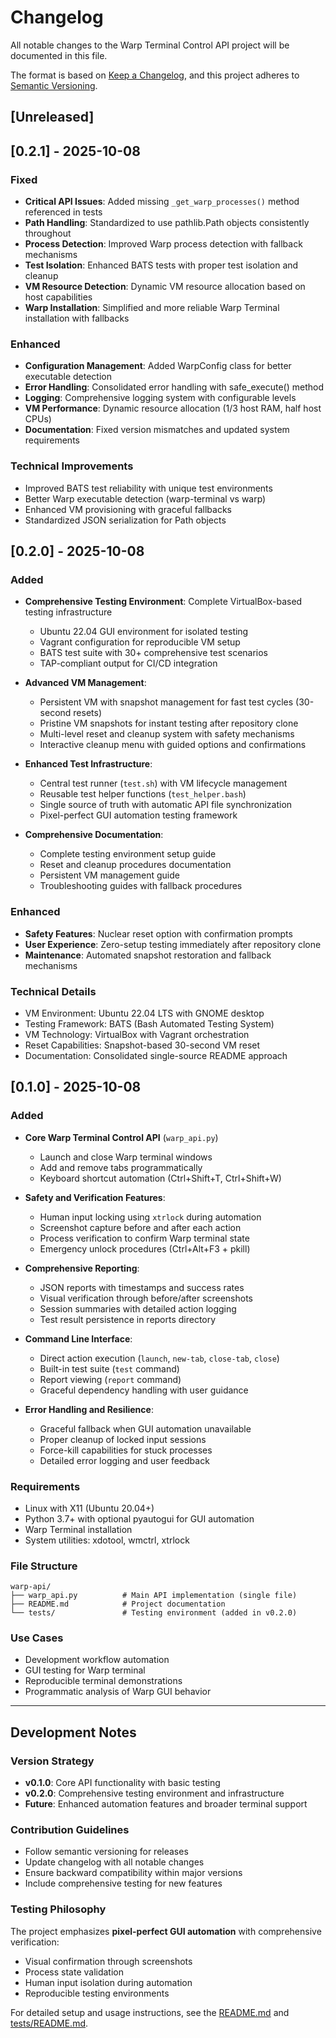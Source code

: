 # Changelog

All notable changes to the Warp Terminal Control API project will be documented in this file.

The format is based on [Keep a Changelog](https://keepachangelog.com/en/1.0.0/),
and this project adheres to [Semantic Versioning](https://semver.org/spec/v2.0.0.html).

## [Unreleased]

## [0.2.1] - 2025-10-08

### Fixed
- **Critical API Issues**: Added missing `_get_warp_processes()` method referenced in tests
- **Path Handling**: Standardized to use pathlib.Path objects consistently throughout
- **Process Detection**: Improved Warp process detection with fallback mechanisms
- **Test Isolation**: Enhanced BATS tests with proper test isolation and cleanup
- **VM Resource Detection**: Dynamic VM resource allocation based on host capabilities
- **Warp Installation**: Simplified and more reliable Warp Terminal installation with fallbacks

### Enhanced
- **Configuration Management**: Added WarpConfig class for better executable detection
- **Error Handling**: Consolidated error handling with safe_execute() method
- **Logging**: Comprehensive logging system with configurable levels
- **VM Performance**: Dynamic resource allocation (1/3 host RAM, half host CPUs)
- **Documentation**: Fixed version mismatches and updated system requirements

### Technical Improvements
- Improved BATS test reliability with unique test environments
- Better Warp executable detection (warp-terminal vs warp)
- Enhanced VM provisioning with graceful fallbacks
- Standardized JSON serialization for Path objects

## [0.2.0] - 2025-10-08

### Added
- **Comprehensive Testing Environment**: Complete VirtualBox-based testing infrastructure
  - Ubuntu 22.04 GUI environment for isolated testing
  - Vagrant configuration for reproducible VM setup
  - BATS test suite with 30+ comprehensive test scenarios
  - TAP-compliant output for CI/CD integration

- **Advanced VM Management**:
  - Persistent VM with snapshot management for fast test cycles (30-second resets)
  - Pristine VM snapshots for instant testing after repository clone
  - Multi-level reset and cleanup system with safety mechanisms
  - Interactive cleanup menu with guided options and confirmations

- **Enhanced Test Infrastructure**:
  - Central test runner (`test.sh`) with VM lifecycle management
  - Reusable test helper functions (`test_helper.bash`)
  - Single source of truth with automatic API file synchronization
  - Pixel-perfect GUI automation testing framework

- **Comprehensive Documentation**:
  - Complete testing environment setup guide
  - Reset and cleanup procedures documentation
  - Persistent VM management guide
  - Troubleshooting guides with fallback procedures

### Enhanced
- **Safety Features**: Nuclear reset option with confirmation prompts
- **User Experience**: Zero-setup testing immediately after repository clone
- **Maintenance**: Automated snapshot restoration and fallback mechanisms

### Technical Details
- VM Environment: Ubuntu 22.04 LTS with GNOME desktop
- Testing Framework: BATS (Bash Automated Testing System)
- VM Technology: VirtualBox with Vagrant orchestration
- Reset Capabilities: Snapshot-based 30-second VM reset
- Documentation: Consolidated single-source README approach

## [0.1.0] - 2025-10-08

### Added
- **Core Warp Terminal Control API** (`warp_api.py`)
  - Launch and close Warp terminal windows
  - Add and remove tabs programmatically
  - Keyboard shortcut automation (Ctrl+Shift+T, Ctrl+Shift+W)

- **Safety and Verification Features**:
  - Human input locking using `xtrlock` during automation
  - Screenshot capture before and after each action
  - Process verification to confirm Warp terminal state
  - Emergency unlock procedures (Ctrl+Alt+F3 + pkill)

- **Comprehensive Reporting**:
  - JSON reports with timestamps and success rates
  - Visual verification through before/after screenshots  
  - Session summaries with detailed action logging
  - Test result persistence in reports directory

- **Command Line Interface**:
  - Direct action execution (`launch`, `new-tab`, `close-tab`, `close`)
  - Built-in test suite (`test` command)
  - Report viewing (`report` command)
  - Graceful dependency handling with user guidance

- **Error Handling and Resilience**:
  - Graceful fallback when GUI automation unavailable
  - Proper cleanup of locked input sessions
  - Force-kill capabilities for stuck processes
  - Detailed error logging and user feedback

### Requirements
- Linux with X11 (Ubuntu 20.04+)
- Python 3.7+ with optional pyautogui for GUI automation
- Warp Terminal installation
- System utilities: xdotool, wmctrl, xtrlock

### File Structure
```
warp-api/
├── warp_api.py          # Main API implementation (single file)
├── README.md            # Project documentation
└── tests/               # Testing environment (added in v0.2.0)
```

### Use Cases
- Development workflow automation
- GUI testing for Warp terminal
- Reproducible terminal demonstrations  
- Programmatic analysis of Warp GUI behavior

---

## Development Notes

### Version Strategy
- **v0.1.0**: Core API functionality with basic testing
- **v0.2.0**: Comprehensive testing environment and infrastructure
- **Future**: Enhanced automation features and broader terminal support

### Contribution Guidelines
- Follow semantic versioning for releases
- Update changelog with all notable changes
- Ensure backward compatibility within major versions
- Include comprehensive testing for new features

### Testing Philosophy
The project emphasizes **pixel-perfect GUI automation** with comprehensive verification:
- Visual confirmation through screenshots
- Process state validation
- Human input isolation during automation
- Reproducible testing environments

For detailed setup and usage instructions, see the [README.md](README.md) and [tests/README.md](tests/README.md).
